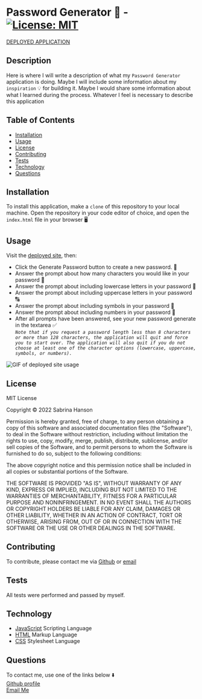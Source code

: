 # Password Generator 🔑 - [![License: MIT](https://img.shields.io/badge/License-MIT-yellow.svg)](https://opensource.org/licenses/MIT)

[DEPLOYED APPLICATION](https://sabhanson.github.io/HW3-JS-passwordgenerator/)

## **Description**

Here is where I will write a description of what my `Password Generator` application is doing. Maybe I will include some information about my `inspiration` 💡 for building it. Maybe I would share some information about what I learned during the process. Whatever I feel is necessary to describe this application

## **Table of Contents**

- [Installation](#installation)
- [Usage](#usage)
- [License](#license)
- [Contributing](#contributing)
- [Tests](#tests)
- [Technology](#technology)
- [Questions](#questions)

## **Installation**

To install this application, make a `clone` of this repository to your local machine. Open the repository in your code editor of choice, and open the `index.html` file in your browser 🖥️

## **Usage**

Visit the [deployed site](https://sabhanson.github.io/HW3-JS-passwordgenerator/), then:

- Click the Generate Password button to create a new password. 🔑
- Answer the prompt about how many characters you would like in your password 🔢
- Answer the prompt about including lowercase letters in your password 🔡
- Answer the prompt about including uppercase letters in your password 🔠
- Answer the prompt about including symbols in your password 🔣
- Answer the prompt about including numbers in your password 🔢
- After all prompts have been answered, see your new password generate in the textarea ✅<br>
  _`Note that if you request a password length less than 8 characters or more than 128 characters, the application will quit and force you to start over. The application will also quit if you do not choose at least one of the character options (lowercase, uppercase, symbols, or numbers).`_

![GIF of deployed site usage](assets/images/passwordGenerator.gif)

## **License**

<p>
MIT License

Copyright &copy; 2022 Sabrina Hanson

Permission is hereby granted, free of charge, to any person obtaining a copy
of this software and associated documentation files (the "Software"), to deal
in the Software without restriction, including without limitation the rights
to use, copy, modify, merge, publish, distribute, sublicense, and/or sell
copies of the Software, and to permit persons to whom the Software is
furnished to do so, subject to the following conditions:

The above copyright notice and this permission notice shall be included in all
copies or substantial portions of the Software.

THE SOFTWARE IS PROVIDED "AS IS", WITHOUT WARRANTY OF ANY KIND, EXPRESS OR
IMPLIED, INCLUDING BUT NOT LIMITED TO THE WARRANTIES OF MERCHANTABILITY,
FITNESS FOR A PARTICULAR PURPOSE AND NONINFRINGEMENT. IN NO EVENT SHALL THE
AUTHORS OR COPYRIGHT HOLDERS BE LIABLE FOR ANY CLAIM, DAMAGES OR OTHER
LIABILITY, WHETHER IN AN ACTION OF CONTRACT, TORT OR OTHERWISE, ARISING FROM,
OUT OF OR IN CONNECTION WITH THE SOFTWARE OR THE USE OR OTHER DEALINGS IN THE
SOFTWARE.

</p>

## **Contributing**

To contribute, please contact me via [Github](https://www.github.com/sabhanson) or [email](mailto:sabhanson7@gmail.com)

## **Tests**

All tests were performed and passed by myself.

## **Technology**

- [JavaScript](https://www.javascript.com/) Scripting Language
- [HTML](https://html.com/) Markup Language
- [CSS](https://www.w3schools.com/css/) Stylesheet Language

## **Questions**

To contact me, use one of the links below ⬇️  
[Github profile](https://www.github.com/sabhanson)  
[Email Me](mailto:sabhanson7@gmail.com)
